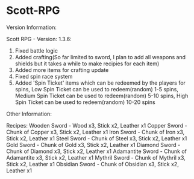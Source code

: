 # Scott-RPG
Version Information: 

Scott RPG - Version: 1.3.6: 

1. Fixed battle logic
2. Added crafting(So far limited to sword, I plan to add all weapons and shields but it takes a while to make recipies for each item)
3. Added more items for crafting update
4. Fixed spin race system
5. Added 'Spin Ticket' items which can be redeemed by the players for spins, Low Spin Ticket can be used to redeem(random) 1-5 spins, Medium Spin Ticket can be used to redeem(random) 5-10 spins, High Spin Ticket can be used to redeem(random) 10-20 spins


Other Information: 

Recipes:
Wooden Sword - Wood x3, Stick x2, Leather x1
Copper Sword - Chunk of Copper x3, Stick x2, Leather x1
Iron Sword - Chunk of Iron x3, Stick x2, Leather x1
Steel Sword - Chunk of Steel x3, Stick x2, Leather x1
Gold Sword - Chunk of Gold x3, Stick x2, Leather x1
Diamond Sword - Chunk of Diamond x3, Stick x2, Leather x1
Adamantite Sword - Chunk of Adamantite x3, Stick x2, Leather x1
Mythril Sword - Chunk of Mythril x3, Stick x2, Leather x1
Obsidian Sword - Chunk of Obsidian x3, Stick x2, Leather x1
